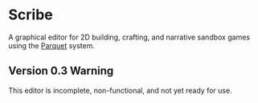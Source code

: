 # Scribe
A graphical editor for 2D building, crafting, and narrative sandbox games using the [Parquet](https://github.com/mxashlynn/Parquet) system.

## Version 0.3 Warning
This editor is incomplete, non-functional, and not yet ready for use.
